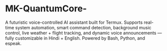 # MK-QuantumCore-
A futuristic voice-controlled AI assistant built for Termux. Supports real-time system automation, smart command detection, background music control, live weather + flight tracking, and dynamic voice announcements — fully customizable in Hindi + English. Powered by Bash, Python, and espeak.
